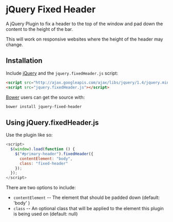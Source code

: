 # jQuery Fixed Header
A jQuery Plugin to fix a header to the top of the window and pad down the content to the height of the bar.

This will work on responsive websites where the height of the header may change.

## Installation

Include [jQuery](http://ajax.googleapis.com/ajax/libs/jquery/1.4/jquery.min.js) and the `jquery.fixedHeader.js` script:
```html
<script src="http://ajax.googleapis.com/ajax/libs/jquery/1.4/jquery.min.js"></script>
<script src="jquery.fixedHeader.js"></script>
```

[Bower](https://github.com/bower/bower) users can get the source with:

```sh
bower install jquery-fixed-header
```

## Using jQuery.fixedHeader.js
Use the plugin like so:

```js
<script>
  $(window).load(function () {
    $("#primary-header").fixedHeader({
      contentElement: "body",
      class: "fixed-header"
    });
  });
</script>
```
There are two options to include:

* `contentElement` -- The element that should be padded down (default: 'body' )
* `class` -- An optional class that will be applied to the element this plugin is being used on (default: null)

